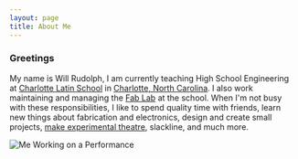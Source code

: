 ```yaml
---
layout: page
title: About Me
---
```

### Greetings
  My name is Will Rudolph, I am currently teaching High School Engineering at [Charlotte Latin School](https://www.charlottelatin.org/) in [Charlotte, North Carolina](https://www.google.com/maps?q=charlotte+north+carolina&rlz=1C1CHBF_enUS802US803&um=1&ie=UTF-8&sa=X&ved=2ahUKEwjAqsSr7MzmAhWDGs0KHddFAHkQ_AUoAXoECBQQAw). I also work maintaining and managing the [Fab Lab](https://www.fablabs.io/labs/fablabcharlottelatin) at the school. When I'm not busy with these responsibilities, I like to spend quality time with friends, learn new things about fabrication and electronics, design and create small projects, [make experimental theatre](https://www.instagram.com/xoxo.clt/), slackline, and much more. 
  
![Me Working on a Performance](media\me_Widdershin.JPG)
